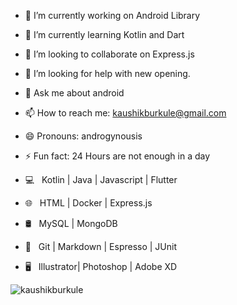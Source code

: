 - 🔭 I’m currently working on Android Library
- 🌱 I’m currently learning Kotlin and Dart
- 👯 I’m looking to collaborate on Express.js
- 🤔 I’m looking for help with new opening.
- 💬 Ask me about android
- 📫 How to reach me: kaushikburkule@gmail.com
- 😄 Pronouns: androgynousis
- ⚡ Fun fact: 24 Hours are not enough in a day

- 💻 &nbsp; Kotlin | Java | Javascript | Flutter
- 🌐 &nbsp; HTML | Docker | Express.js
- 🛢 &nbsp; MySQL | MongoDB
- 🔧 &nbsp; Git | Markdown | Espresso | JUnit
- 🖥 &nbsp; Illustrator| Photoshop | Adobe XD

<p align="left">
  <img src="https://github-readme-stats.vercel.app/api?username=kaushikburkule&show_icons=true" alt="kaushikburkule" /> 

</p>
<p align="left"> </p>
